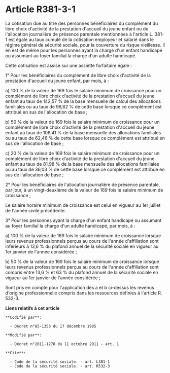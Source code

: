 # Article R381-3-1

La cotisation due au titre des personnes bénéficiaires du complément du libre choix d'activité de la prestation d'accueil du
jeune enfant ou de l'allocation journalière de présence parentale mentionnées à l'article L. 381-1 est égale au taux cumulé
de la cotisation employeur et salarié dans le régime général de sécurité sociale, pour la couverture du risque vieillesse. Il
en est de même pour les personnes ayant la charge d'un enfant handicapé ou assumant au foyer familial la charge d'un adulte
handicapé. 

Cette cotisation est assise sur une assiette forfaitaire égale : 

1° Pour les bénéficiaires du complément de libre choix d'activité de la prestation d'accueil du jeune enfant, par mois, à : 

a) 100 % de la valeur de 169 fois le salaire minimum de croissance pour un complément de libre choix d'activité de la
prestation d'accueil du jeune enfant au taux de 142,57 % de la base mensuelle de calcul des allocations familiales ou au taux
de 96,62 % de cette base lorsque ce complément est attribué en sus de l'allocation de base ; 

b) 50 % de la valeur de 169 fois le salaire minimum de croissance pour un complément de libre choix d'activité de la
prestation d'accueil du jeune enfant au taux de 108,41 % de la base mensuelle des allocations familiales ou au taux de 62,46
% de cette base lorsque ce complément est attribué en sus de l'allocation de base ; 

c) 20 % de la valeur de 169 fois le salaire minimum de croissance pour un complément de libre choix d'activité de la
prestation d'accueil du jeune enfant au taux de 81,98 % de la base mensuelle des allocations familiales ou au taux de 36,03 %
de cette base lorsque ce complément est attribué en sus de l'allocation de base ; 

2° Pour les bénéficiaires de l'allocation journalière de présence parentale, par jour, à un vingt-deuxième de la valeur de
169 fois le salaire minimum de croissance ; 

Le salaire horaire minimum de croissance est celui en vigueur au 1er juillet de l'année civile précédente. 

3° Pour les personnes ayant la charge d'un enfant handicapé ou assumant au foyer familial la charge d'un adulte handicapé,
par mois, à : 

a) 100 % de la valeur de 169 fois le salaire minimum de croissance lorsque leurs revenus professionnels perçus au cours de
l'année d'affiliation sont inférieurs à 13,6 % du plafond annuel de la sécurité sociale en vigueur au 1er janvier de l'année
considérée ; 

b) 50 % de la valeur de 169 fois le salaire minimum de croissance lorsque leurs revenus professionnels perçus au cours de
l'année d'affiliation sont compris entre 13,6 % et 63 % du plafond annuel de la sécurité sociale en vigueur au 1er janvier de
l'année considérée ; 

Sont pris en compte pour l'application des a et b ci-dessus les revenus d'origine professionnelle compris dans les ressources
définies à l'article R. 532-3.

**Liens relatifs à cet article**

	**Codifié par**:

	  - Décret n°85-1353 du 17 décembre 1985

	**Modifié par**:

	  - Décret n°2011-1278 du 11 octobre 2011 - art. 1

	**Cite**:

	  - Code de la sécurité sociale. - art. L381-1
	  - Code de la sécurité sociale. - art. R532-3
